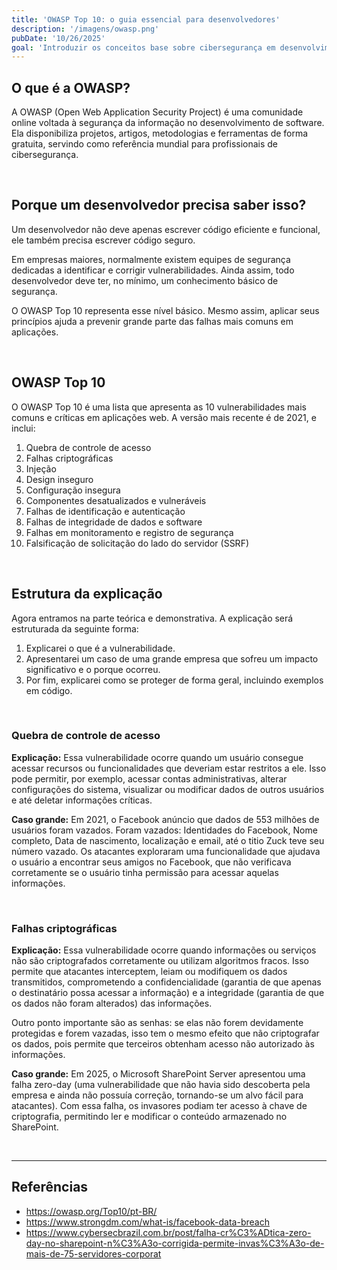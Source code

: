 ```yaml
---
title: 'OWASP Top 10: o guia essencial para desenvolvedores'
description: '/imagens/owasp.png'
pubDate: '10/26/2025'
goal: 'Introduzir os conceitos base sobre cibersegurança em desenvolvimento'
---
```


## O que é a OWASP?

A OWASP (Open Web Application Security Project) é uma comunidade online voltada à segurança da informação no desenvolvimento de software. Ela disponibiliza projetos, artigos, metodologias e ferramentas de forma gratuita, servindo como referência mundial para profissionais de cibersegurança.

<br />

## Porque um desenvolvedor precisa saber isso?

Um desenvolvedor não deve apenas escrever código eficiente e funcional, ele também precisa escrever código seguro.

Em empresas maiores, normalmente existem equipes de segurança dedicadas a identificar e corrigir vulnerabilidades. Ainda assim, todo desenvolvedor deve ter, no mínimo, um conhecimento básico de segurança.

O OWASP Top 10 representa esse nível básico. Mesmo assim, aplicar seus princípios ajuda a prevenir grande parte das falhas mais comuns em aplicações.

<br />

## OWASP Top 10

O OWASP Top 10 é uma lista que apresenta as 10 vulnerabilidades mais comuns e críticas em aplicações web. A versão mais recente é de 2021, e inclui:

1) Quebra de controle de acesso
2) Falhas criptográficas
3) Injeção
4) Design inseguro
5) Configuração insegura
6) Componentes desatualizados e vulneráveis
7) Falhas de identificação e autenticação
8) Falhas de integridade de dados e software
9) Falhas em monitoramento e registro de segurança
10) Falsificação de solicitação do lado do servidor (SSRF)

<br />

## Estrutura da explicação

Agora entramos na parte teórica e demonstrativa. A explicação será estruturada da seguinte forma:

1) Explicarei o que é a vulnerabilidade.
2) Apresentarei um caso de uma grande empresa que sofreu um impacto significativo e o porque ocorreu.
3) Por fim, explicarei como se proteger de forma geral, incluindo exemplos em código.

<br />

### Quebra de controle de acesso

**Explicação:** Essa vulnerabilidade ocorre quando um usuário consegue acessar recursos ou funcionalidades que deveriam estar restritos a ele. Isso pode permitir, por exemplo, acessar contas administrativas, alterar configurações do sistema, visualizar ou modificar dados de outros usuários e até deletar informações críticas.

**Caso grande:** Em 2021, o Facebook anúncio que dados de 553 milhões de usuários foram vazados. Foram vazados: Identidades do Facebook, Nome completo, Data de nascimento, localização e email, até o titio Zuck teve seu número vazado. Os atacantes exploraram uma funcionalidade que ajudava o usuário a encontrar seus amigos no Facebook, que não verificava corretamente se o usuário tinha permissão para acessar aquelas informações.

<br />

### Falhas criptográficas

**Explicação:** Essa vulnerabilidade ocorre quando informações ou serviços não são criptografados corretamente ou utilizam algoritmos fracos. Isso permite que atacantes interceptem, leiam ou modifiquem os dados transmitidos, comprometendo a confidencialidade (garantia de que apenas o destinatário possa acessar a informação) e a integridade (garantia de que os dados não foram alterados) das informações.

Outro ponto importante são as senhas: se elas não forem devidamente protegidas e forem vazadas, isso tem o mesmo efeito que não criptografar os dados, pois permite que terceiros obtenham acesso não autorizado às informações.

**Caso grande:** Em 2025, o Microsoft SharePoint Server apresentou uma falha zero-day (uma vulnerabilidade que não havia sido descoberta pela empresa e ainda não possuía correção, tornando-se um alvo fácil para atacantes). Com essa falha, os invasores podiam ter acesso à chave de criptografia, permitindo ler e modificar o conteúdo armazenado no SharePoint.

<br /><hr />

## Referências
- https://owasp.org/Top10/pt-BR/
- https://www.strongdm.com/what-is/facebook-data-breach
- https://www.cybersecbrazil.com.br/post/falha-cr%C3%ADtica-zero-day-no-sharepoint-n%C3%A3o-corrigida-permite-invas%C3%A3o-de-mais-de-75-servidores-corporat